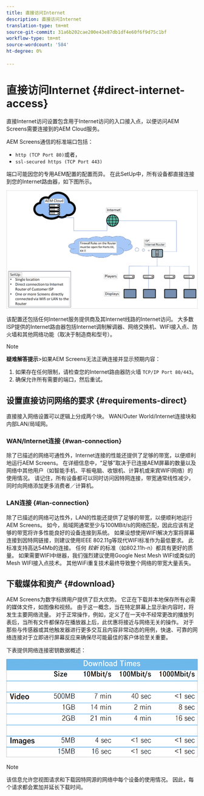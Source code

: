 ```yaml
---
title: 直接访问Internet
description: 直接访问Internet
translation-type: tm+mt
source-git-commit: 31a6b202cae200e43e87db1df4e60f6f9d75c1bf
workflow-type: tm+mt
source-wordcount: '584'
ht-degree: 0%

---
```



# 直接访问Internet {#direct-internet-access}

直接Internet访问设置包含用于Internet访问的入口接入点，以便访问AEM Screens需要连接到的AEM Cloud服务。

AEM Screens通信的标准端口包括：
* `http (TCP Port 80)`或者，
* `ssl-secured https (TCP Port 443)`

端口可能因您的专用AEM配置的配置而异。 在此SetUp中，所有设备都直接连接到您的Internet路由器，如下图所示。

![](/help/assets/direct-access-2.png)

该配置还包括任何Internet服务提供商及其Internet线路的Internet访问。 大多数ISP提供的Internet路由器包括Internet调制解调器、网络交换机、WIFI接入点、防火墙和其他网络功能（取决于制造商和型号）。

>[!NOTE]
>**疑难解答提示&#x200B;**>如果AEM Screens无法正确连接并显示预期内容：
>
>1. 如果存在任何限制，请检查您的Internet路由器防火墙 `TCP/IP Port 80/443`。
>1. 确保允许所有需要的端口，然后重试。


## 设置直接访问网络的要求 {#requirements-direct}

直接接入网络设置可以逻辑上分成两个块。 WAN/Outer World/Internet连接块和内部LAN/局域网。

### WAN/Internet连接 {#wan-connection}

除了已描述的网络可通性外，Internet连接的性能还提供了足够的带宽，以便顺利地运行AEM Screens。 在详细信息中，“足够”取决于已连接AEM屏幕的数量以及网络中其他用户（如智能手机、平板电脑、收银机、计算机或来宾WIFI网络）的使用情况。
请记住，所有设备都可以同时访问因特网连接，带宽通常线性减少，同时向网络添加更多消费者／计算机。

### LAN连接 {#lan-connection}

除了已描述的网络可达性外，LAN的性能还提供了足够的带宽，以便顺利地运行AEM Screens。 如今，局域网通常至少与100MBit/s的网络匹配，因此应该有足够的带宽将许多性能良好的设备连接到系统。
如果设想使用WIFI解决方案将屏幕连接到因特网链接，则建议使用IEEE 802.11g等现代WIFI标准作为最低要求。 此标准支持高达54Mb的连接。 任何 *较新* 的标准（如802.11h-n）都具有更好的质量。 如果需要WIFI中继器，我们强烈建议使用Google Nest Mesh WIFI或类似的Mesh WIFI接入点技术。
其他WiFi重复技术最终导致整个网络的带宽大量丢失。

## 下载媒体和资产 {#download}

AEM Screens为数字标牌用户提供了巨大优势。 它正在下载并本地保存所有必需的媒体文件，如图像和视频。 由于这一概念，当在特定屏幕上显示新内容时，将发生主要网络流量。
对于正常操作，例如，定义了在一天中不经常更改的播放列表后，当所有文件都保存在播放器上后，此优惠将接近与网络无关的操作。
对于那些与传感器或其他触发器进行更多交互且内容非常动态的用例，快速、可靠的网络连接对于立即进行屏幕反应来确保尽可能最佳的客户体验至关重要。

下表提供网络连接密钥数据概述：

![](/help/assets/download-times-direct.png)

>[!NOTE]
>该信息允许您视图请求和下载因特网源的网络中每个设备的使用情况。 因此，每个请求都会累加并延长下载时间。
